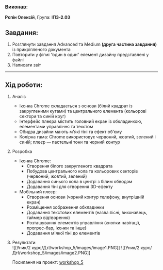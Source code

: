### Виконав:  
**Рєпін Олексій**, Група: **ІПЗ-2.03**

## Завдання:
1. Розглянути завдання Advanced та Medium **(друга частина завдання)** із прикріпленого документа
2. Повторити у фігмі “один в один” елемент дизайну представлені у файлі
3. Написати звіт

---

## Хід роботи:
1. Аналіз
    - Іконка Chrome складається з основи (білий квадрат із закругленими кутами) та центрального елемента (кольорові сектори та синій круг)
    - Інтерфейс плеєра містить головний екран із обкладинкою, елементами управління та текстом
    - Обидва дизайни мають м'які тіні та ефект об'єму
    - Колірна гама: Chrome використовує червоний, жовтий, зелений і синій; плеєр — пастельні тони та чорний контур
2. Розробка
    - Іконка Chrome:
        - Створення білого закругленого квадрата
        - Побудова центрального кола та кольорових секторів (червоний, жовтий, зелений)
        - Додавання синього кола в центрі з білим обводом
        - Додавання тіні для створення 3D-ефекту
    - Мобільний плеєр:
        - Створення основи (чорний контур телефону, внутрішній екран)
        - Розміщення зображення обкладинки
        - Додавання текстових елементів (назва пісні, виконавець, таймер відтворення)
        - Розташування елементів управління (кнопки навігації, прогрес-бар, іконки та інше)
        - Додавання м'якої тіні до елементів
3. Результати  
	    ![[Уник/2 курс/ДтІ/workshop_5/images/image1.PNG]]
	![[Уник/2 курс/ДтІ/workshop_5/images/image2.PNG]]

    Посилання на проект: [workshop_5](https://www.figma.com/design/2n27LlaT6vElXLu5FuT5OM/workskop_5?node-id=0-1&t=lrrYtUxV299dFstr-1)
    